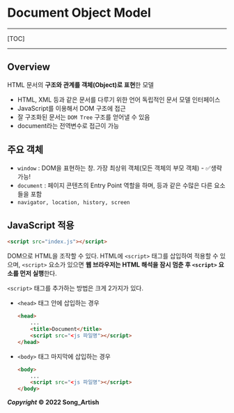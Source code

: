 # Document Object Model

---

[TOC]

---



## Overview

HTML 문서의 **구조와 관계를 객체(Object)로 표현**한 모델

- HTML, XML 등과 같은 문서를 다루기 위한 언어 독립적인 문서 모델 인터페이스
- JavaScript를 이용해서 DOM 구조에 접근
- 잘 구조화된 문서는 `DOM Tree` 구조를 얻어낼 수 있음
- document라는 전역변수로 접근이 가능



## 주요 객체

- `window` : DOM을 표현하는 창. 가장 최상위 객체(모든 객체의 부모 객체) - :white_check_mark:생략 가능!
- `document` : 페이지 콘텐츠의 Entry Point 역할을 하며, <body> 등과 같은 수많은 다른 요소들을 포함
- `navigator, location, history, screen`



## JavaScript 적용

```html
<script src="index.js"></script>
```

DOM으로 HTML을 조작할 수 있다. HTML에 `<script>` 태그를 삽입하여 적용할 수 있으며, `<script>` 요소가 있으면 **웹 브라우저는 HTML 해석을 잠시 멈춘 후 `<script>` 요소를 먼저 실행**한다.

`<script>` 태그를 추가하는 방법은 크게 2가지가 있다.

- `<head>` 태그 안에 삽입하는 경우

  ```html
  <head>
      ...
      <title>Document</title>
      <script src="<js 파일명"></script>
  </head>
  ```

- `<body>` 태그 마지막에 삽입하는 경우

  ```html
  <body>
      ...
      <script src="<js 파일명"></script>
  </body>
  ```



***Copyright* © 2022 Song_Artish**
